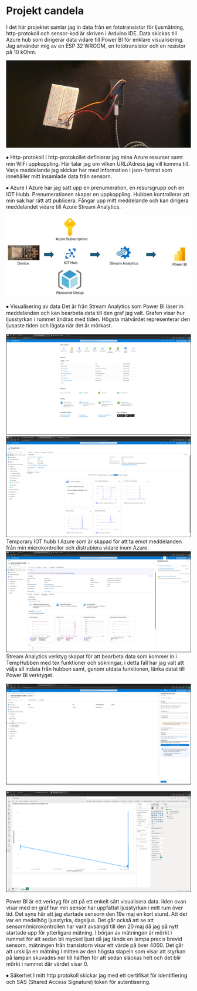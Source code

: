 # **Projekt candela**
 
I det här projektet samlar jag in data från en fototransistor för ljusmätning, http-protokoll och sensor-kod är skriven i Arduino IDE. Data skickas till Azure hub som dirigerar data vidare till Power BI för enklare visualisering.
Jag använder mig av en ESP 32 WROOM, en fototransistor och en resistor på 10 kOhm.
 
![ESP32 wroom & phototransistor on breadboard](/Bilder/ESP32Breadboard.jpg)
 
⦁	Http-protokoll
I http-protokollet definierar jag mina Azure resurser samt min WiFi uppkoppling. Här talar jag om vilken URL/Adress jag vill komma till.
Varje meddelande jag skickar har med information i json-format som innehåller mitt insamlade data från sensorn.
 
⦁	Azure
I Azure har jag satt upp en prenumeration, en resursgrupp och en IOT Hubb.
Prenumerationen skapar en uppkoppling. 
Hubben kontrollerar att min sak har rätt att publicera. Fångar upp mitt meddelande och kan dirigera meddelandet vidare till Azure Stream Analytics. 
 
![Azure Slide](/Bilder/Slide.jpg)
 
⦁	Visualisering av data
Det är från Stream Analytics som Power BI läser in meddelanden och kan bearbeta data till den graf jag valt.
Grafen visar hur ljusstyrkan i rummet ändras med tiden. Högsta mätvärdet representerar den ljusaste tiden och lägsta när det är mörkast.

![Azure Main](/Bilder/Azure_Main.png)
![Temp Hubb](/Bilder/TempHubb_OverView.png)
Temporary IOT hubb I Azure som är skapad för att ta emot meddelanden från min microkontroller och distrubiera vidare inom Azure. 
![StreamAnalytics](/Bilder/StreamAnalytics.png)
Stream Analytics verktyg skapat för att bearbeta data som kommer in i TempHubben med tex funktioner och sökningar, i detta fall har jag valt att välja all indata från hubben samt, genom utdata funktionen, länka datat till Power BI verktyget.
  
![Utdata](/Bilder/StreamAnalytics_UtData.png)
 
![GrafPowerBI](/Bilder/DataGraf.png)

Power BI är ett verktyg för att på ett enkelt sätt visualisera data. ilden ovan visar med en graf hur min sensor har uppfattat ljusstyrkan i mitt rum över tid. 
Det syns här att jag startade sensorn den 19e maj en kort stund. Att det var en medelhög ljusstyrka, dagsljus. Det går också att se att sensorn/microkontrollen har varit avsängd till den 20 maj då jag på nytt startade upp för ytterligare mätning. I början av mätningen är mörkt i rummet för att sedan bli mycket ljust då jag tände en lampa precis brevid sensorn, mätningen från transistorn visar ett värde på över 4000. Det går att urskilja en mätning i mitten av den högsta stapeln som visar att styrkan på lampan skuvades ner till hälften för att sedan släckas helt och det blir mörkt i rummet där värdet visar 0.

⦁   Säkerhet
I mitt http protokoll skickar jag med ett certifikat för identifiering och SAS (Shared Access Signature) token för autentisering. 
